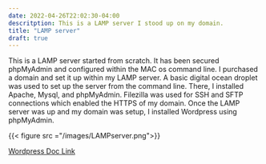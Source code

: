 ```yaml
---
date: 2022-04-26T22:02:30-04:00
descritption: This is a LAMP server I stood up on my domain.
title: "LAMP server"
draft: true
---
```




 This is a LAMP server started from scratch. It has been secured phpMyAdmin and configured within the MAC os command line. I purchased a domain and set it up within my LAMP server. A basic digital ocean droplet was used to set up the server from the command line. There, I installed Apache, Mysql, and phpMyAdmin. Filezilla was used for SSH and SFTP connections which enabled the HTTPS of my domain. Once the LAMP server was up and my domain was setup, I installed Wordpress using phpMyAdmin.

{{< figure src ="/images/LAMPserver.png">}}


[Wordpress Doc Link](https://danwellings.com/wordpress)
